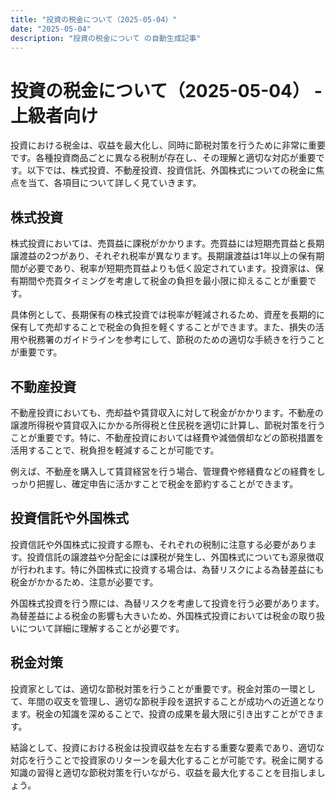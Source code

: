 ```yaml
---
title: "投資の税金について（2025-05-04）"
date: "2025-05-04"
description: "投資の税金について の自動生成記事"
---
```


# 投資の税金について（2025-05-04） - 上級者向け

投資における税金は、収益を最大化し、同時に節税対策を行うために非常に重要です。各種投資商品ごとに異なる税制が存在し、その理解と適切な対応が重要です。以下では、株式投資、不動産投資、投資信託、外国株式についての税金に焦点を当て、各項目について詳しく見ていきます。

## 株式投資

株式投資においては、売買益に課税がかかります。売買益には短期売買益と長期譲渡益の2つがあり、それぞれ税率が異なります。長期譲渡益は1年以上の保有期間が必要であり、税率が短期売買益よりも低く設定されています。投資家は、保有期間や売買タイミングを考慮して税金の負担を最小限に抑えることが重要です。

具体例として、長期保有の株式投資では税率が軽減されるため、資産を長期的に保有して売却することで税金の負担を軽くすることができます。また、損失の活用や税務署のガイドラインを参考にして、節税のための適切な手続きを行うことが重要です。

## 不動産投資

不動産投資においても、売却益や賃貸収入に対して税金がかかります。不動産の譲渡所得税や賃貸収入にかかる所得税と住民税を適切に計算し、節税対策を行うことが重要です。特に、不動産投資においては経費や減価償却などの節税措置を活用することで、税負担を軽減することが可能です。

例えば、不動産を購入して賃貸経営を行う場合、管理費や修繕費などの経費をしっかり把握し、確定申告に活かすことで税金を節約することができます。

## 投資信託や外国株式

投資信託や外国株式に投資する際も、それぞれの税制に注意する必要があります。投資信託の譲渡益や分配金には課税が発生し、外国株式についても源泉徴収が行われます。特に外国株式に投資する場合は、為替リスクによる為替差益にも税金がかかるため、注意が必要です。

外国株式投資を行う際には、為替リスクを考慮して投資を行う必要があります。為替差益による税金の影響も大きいため、外国株式投資においては税金の取り扱いについて詳細に理解することが必要です。

## 税金対策

投資家としては、適切な節税対策を行うことが重要です。税金対策の一環として、年間の収支を管理し、適切な節税手段を選択することが成功への近道となります。税金の知識を深めることで、投資の成果を最大限に引き出すことができます。

結論として、投資における税金は投資収益を左右する重要な要素であり、適切な対応を行うことで投資家のリターンを最大化することが可能です。税金に関する知識の習得と適切な節税対策を行いながら、収益を最大化することを目指しましょう。
